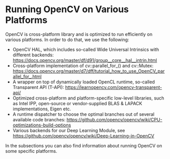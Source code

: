 # Running OpenCV on Various Platforms

OpenCV is cross-platform library and is optimized to run efficiently on various platforms. In order to do that, we use the following:

* OpenCV HAL, which includes so-called Wide Universal Intrinsics with different backends: https://docs.opencv.org/master/df/d91/group__core__hal__intrin.html
* Cross-platform implementation of cv::parallel_for_() and cv::Mutex: https://docs.opencv.org/master/d7/dff/tutorial_how_to_use_OpenCV_parallel_for_.html
* A wrapper on top of dynamically loaded OpenCL runtime, so-called Transparent API (T-API): https://learnopencv.com/opencv-transparent-api/
* Optimized cross-platform and platform-specific low-level libraries, such as Intel IPP, open-source or vendor-supplied BLAS & LAPACK implementations, Eigen etc.
* A runtime dispatcher to choose the optimal branches out of several available code branches: https://github.com/opencv/opencv/wiki/CPU-optimizations-build-options
* Various backends for our Deep Learning Module, see https://github.com/opencv/opencv/wiki/Deep-Learning-in-OpenCV

In the subsections you can also find information about running OpenCV on some specific platforms.
